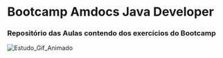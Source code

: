 # Bootcamp Amdocs Java Developer
### Repositório das Aulas contendo dos exercícios do Bootcamp

![Estudo_Gif_Animado](https://user-images.githubusercontent.com/66091904/145576844-d3388889-4093-4d0c-bef4-627355a94480.gif)
